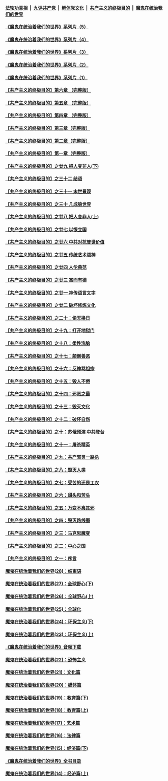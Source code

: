 

####  [法轮功真相](../../../../basic/blob/master/README.md?t=07262031) &nbsp;|&nbsp; [九评共产党](../../../../9ping.md/blob/master/README.md?t=07262031) &nbsp;|&nbsp; [解体党文化](../../../../jtdwh.md/blob/master/README.md?t=07262031)  &nbsp;|&nbsp; [共产主义的终极目的](../../../../gczydzjmd.md/blob/master/README.md?t=07262031) &nbsp;|&nbsp; [魔鬼在统治我们的世界](../../../../mgztzwmdsj.md/blob/master/README.md?t=07262031) 

#### [《魔鬼在统治着我们的世界》系列片（5）](../pages/nsc422/n12281419.md?t=07262031) 

#### [《魔鬼在统治着我们的世界》系列片（4）](../pages/nsc422/n12274024.md?t=07262031) 

#### [《魔鬼在统治着我们的世界》系列片（3）](../pages/nsc422/n12271322.md?t=07262031) 

#### [《魔鬼在统治着我们的世界》系列片（2）](../pages/nsc422/n12269049.md?t=07262031) 

#### [《魔鬼在统治着我们的世界》系列片（1）](../pages/nsc422/n12267575.md?t=07262031) 

#### [【共产主义的终极目的】第六章 （完整版）](../pages/nsc422/n11428913.md?t=07262031) 

#### [【共产主义的终极目的】第五章 （完整版）](../pages/nsc422/n11428912.md?t=07262031) 

#### [【共产主义的终极目的】第四章 （完整版）](../pages/nsc422/n11428907.md?t=07262031) 

#### [【共产主义的终极目的】第三章（完整版）](../pages/nsc422/n11428848.md?t=07262031) 

#### [【共产主义的终极目的】第二章（完整版）](../pages/nsc422/n11428831.md?t=07262031) 

#### [【共产主义的终极目的】第一章（完整版）](../pages/nsc422/n11417651.md?t=07262031) 

#### [【共产主义的终极目的】之廿九 把人变非人(下)](../pages/nsc422/n11344140.md?t=07262031) 

#### [【共产主义的终极目的】之三十二 结语](../pages/nsc422/n11360535.md?t=07262031) 

#### [【共产主义的终极目的】之三十一 末世景观](../pages/nsc422/n11351129.md?t=07262031) 

#### [【共产主义的终极目的】之三十 几成狼世界](../pages/nsc422/n11348280.md?t=07262031) 

#### [【共产主义的终极目的】之廿八 把人变非人(上)](../pages/nsc422/n11340492.md?t=07262031) 

#### [【共产主义的终极目的】之廿七 以恨立国](../pages/nsc422/n11336944.md?t=07262031) 

#### [【共产主义的终极目的】之廿六 中共对抗普世价值](../pages/nsc422/n11324785.md?t=07262031) 

#### [【共产主义的终极目的】之廿五 传统艺术颂神](../pages/nsc422/n11296396.md?t=07262031) 

#### [【共产主义的终极目的】之廿四 人伦典范](../pages/nsc422/n11296397.md?t=07262031) 

#### [【共产主义的终极目的】之廿三 富而有德](../pages/nsc422/n11283598.md?t=07262031) 

#### [【共产主义的终极目的】之廿一 神传语言文字](../pages/nsc422/n11263265.md?t=07262031) 

#### [【共产主义的终极目的】之廿二 破坏修炼文化](../pages/nsc422/n11245728.md?t=07262031) 

#### [【共产主义的终极目的】之二十：偷天换日](../pages/nsc422/n11238846.md?t=07262031) 

#### [【共产主义的终极目的】之十九：打开地狱门](../pages/nsc422/n11206376.md?t=07262031) 

#### [【共产主义的终极目的】之十八：柔性洗脑](../pages/nsc422/n11199994.md?t=07262031) 

#### [【共产主义的终极目的】之十七：颠倒善恶](../pages/nsc422/n11179782.md?t=07262031) 

#### [【共产主义的终极目的】之十六：反神骂祖宗](../pages/nsc422/n11166798.md?t=07262031) 

#### [【共产主义的终极目的】之十五：毁人不倦](../pages/nsc422/n11166792.md?t=07262031) 

#### [【共产主义的终极目的】之十四：邪恶之最](../pages/nsc422/n11150249.md?t=07262031) 

#### [【共产主义的终极目的】之十三：毁灭文化](../pages/nsc422/n11135227.md?t=07262031) 

#### [【共产主义的终极目的】之十二：破坏自然](../pages/nsc422/n11135214.md?t=07262031) 

#### [【共产主义的终极目的】之十：苏俄预演 中共登台](../pages/nsc422/n11118424.md?t=07262031) 

#### [【共产主义的终极目的】之十一：屠杀精英](../pages/nsc422/n11118442.md?t=07262031) 

#### [【共产主义的终极目的】之九：共产邪灵一路杀](../pages/nsc422/n11114139.md?t=07262031) 

#### [【共产主义的终极目的】之八：毁灭人类](../pages/nsc422/n11108503.md?t=07262031) 

#### [【共产主义的终极目的】之七：受苦的还是工农](../pages/nsc422/n11101809.md?t=07262031) 

#### [【共产主义的终极目的】之六：甜头和苦头](../pages/nsc422/n11096971.md?t=07262031) 

#### [【共产主义的终极目的】之五：万变不离其邪](../pages/nsc422/n11091285.md?t=07262031) 

#### [【共产主义的终极目的】之四：毁灭路线图](../pages/nsc422/n11086284.md?t=07262031) 

#### [【共产主义的终极目的】之三：马克思魔变](../pages/nsc422/n11061941.md?t=07262031) 

#### [【共产主义的终极目的】之二：中心之国](../pages/nsc422/n11047728.md?t=07262031) 

#### [【共产主义的终极目的】之一：序言](../pages/nsc422/n11086077.md?t=07262031) 

#### [魔鬼在统治着我们的世界(28)：结束语](../pages/nsc422/n10936246.md?t=07262031) 

#### [魔鬼在统治着我们的世界(27)：全球野心(下)](../pages/nsc422/n10928319.md?t=07262031) 

#### [魔鬼在统治着我们的世界(26)：全球野心(上)](../pages/nsc422/n10900318.md?t=07262031) 

#### [魔鬼在统治着我们的世界(25)：全球化](../pages/nsc422/n10788205.md?t=07262031) 

#### [魔鬼在统治着我们的世界(24)：环保主义(下)](../pages/nsc422/n10695307.md?t=07262031) 

#### [魔鬼在统治着我们的世界(23)：环保主义(上)](../pages/nsc422/n10688613.md?t=07262031) 

#### [《魔鬼在统治着我们的世界》音频下载](../pages/nsc422/n10635553.md?t=07262031) 

#### [魔鬼在统治着我们的世界(22)：恐怖主义](../pages/nsc422/n10614727.md?t=07262031) 

#### [魔鬼在统治着我们的世界(21)：文化篇](../pages/nsc422/n10597706.md?t=07262031) 

#### [魔鬼在统治着我们的世界(20)：媒体篇](../pages/nsc422/n10586579.md?t=07262031) 

#### [魔鬼在统治着我们的世界(19)：教育篇(下)](../pages/nsc422/n10564808.md?t=07262031) 

#### [魔鬼在统治着我们的世界(18)：教育篇(上)](../pages/nsc422/n10526970.md?t=07262031) 

#### [魔鬼在统治着我们的世界(17)：艺术篇](../pages/nsc422/n10499093.md?t=07262031) 

#### [魔鬼在统治着我们的世界(16)：法律篇](../pages/nsc422/n10485969.md?t=07262031) 

#### [魔鬼在统治着我们的世界(15)：经济篇(下)](../pages/nsc422/n10469975.md?t=07262031) 

#### [《魔鬼在统治着我们的世界》全书目录](../pages/nsc422/n10464261.md?t=07262031) 

#### [魔鬼在统治着我们的世界(14)：经济篇(上)](../pages/nsc422/n10457370.md?t=07262031) 

